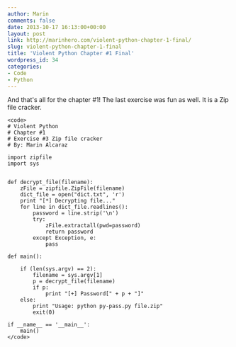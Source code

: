 ```yaml
---
author: Marin
comments: false
date: 2013-10-17 16:13:00+00:00
layout: post
link: http://marinhero.com/violent-python-chapter-1-final/
slug: violent-python-chapter-1-final
title: 'Violent Python Chapter #1 Final'
wordpress_id: 34
categories:
- Code
- Python
---
```


And that's all for the chapter #1! The last exercise was fun as well. It is a Zip file cracker.

    
    
    <code>
    # Violent Python
    # Chapter #1
    # Exercise #3 Zip file cracker
    # By: Marin Alcaraz
    
    import zipfile
    import sys
    
    
    def decrypt_file(filename):
        zFile = zipfile.ZipFile(filename)
        dict_file = open("dict.txt", 'r')
        print "[*] Decrypting file..."
        for line in dict_file.readlines():
            password = line.strip('\n')
            try:
                zFile.extractall(pwd=password)
                return password
            except Exception, e:
                pass
    
    def main():
    
        if (len(sys.argv) == 2):
            filename = sys.argv[1]
            p = decrypt_file(filename)
            if p:
                print "[+] Password[" + p + "]"
        else:
            print "Usage: python py-pass.py file.zip"
            exit(0)
    
    if __name__ == '__main__':
        main()
    </code>
    
